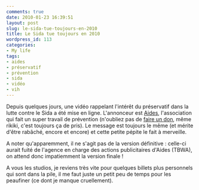 ```yaml
---
comments: true
date: 2010-01-23 16:39:51
layout: post
slug: le-sida-tue-toujours-en-2010
title: Le Sida tue toujours en 2010
wordpress_id: 113
categories:
- My life
tags:
- aides
- préservatif
- prévention
- sida
- vidéo
- vih
---
```


Depuis quelques jours, une vidéo rappelant l'intérêt du préservatif dans la lutte contre le Sida a été mise en ligne. L'annonceur est [Aides](http://www.aides.org), l'association qui fait un super travail de prévention (n'oubliez pas de [faire un don](http://www.aides.org/node/3), même rikiki, c'est toujours ça de pris). Le message est toujours le même (et mérite d'être rabâché, encore et encore) et cette petite pépite le fait à merveille.






A noter qu'apparemment, il ne s'agit pas de la version définitive : celle-ci aurait fuité de l'agence en charge des actions publicitaires d'Aides (TBWA), on attend donc impatiemment la version finale !




A vous les studios, je reviens très vite pour quelques billets plus personnels qui sont dans la pile, il me faut juste un petit peu de temps pour les peaufiner (ce dont je manque cruellement).
